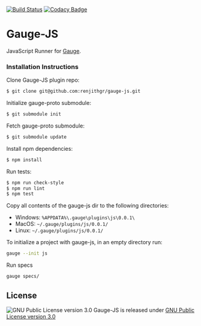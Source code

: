 [![Build Status](https://snap-ci.com/renjithgr/gauge-js/branch/master/build_image)](https://snap-ci.com/renjithgr/gauge-js/branch/master)
[![Codacy Badge](https://api.codacy.com/project/badge/grade/78f5eca45e38482a910309c7f2757f60)](https://www.codacy.com/app/grenjithr/gauge-js)
# Gauge-JS
JavaScript Runner for [Gauge](http://www.getgauge.io).

### Installation Instructions
Clone Gauge-JS plugin repo:
```sh
$ git clone git@github.com:renjithgr/gauge-js.git
```

Initialize gauge-proto submodule:
```sh
$ git submodule init
```

Fetch gauge-proto submodule:
```sh
$ git submodule update
```

Install npm dependencies:
```sh
$ npm install
```

Run tests:
```sh
$ npm run check-style
$ npm run lint
$ npm test
```

Copy all contents of the gauge-js dir to the following directories:
- Windows: `%APPDATA%\.gauge\plugins\js\0.0.1\`
- MacOS: `~/.gauge/plugins/js/0.0.1/`
- Linux: `~/.gauge/plugins/js/0.0.1/`

To initialize a project with gauge-js, in an empty directory run:
```sh
gauge --init js
```

Run specs
```sh
gauge specs/
```

## License

![GNU Public License version 3.0](http://www.gnu.org/graphics/gplv3-127x51.png)
Gauge-JS is released under [GNU Public License version 3.0](http://www.gnu.org/licenses/gpl-3.0.txt)
